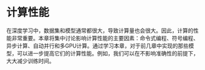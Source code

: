 # 计算性能

在深度学习中，数据集和模型通常都很大，导致计算量也会很大。因此，计算的性能非常重要。本章将集中讨论影响计算性能的主要因素：命令式编程、符号编程、异步计算、自动并行和多GPU计算。通过学习本章，对于前几章中实现的那些模型，可以进一步提高它们的计算性能。例如，我们可以在不影响准确性的前提下，大大减少训练时间。
